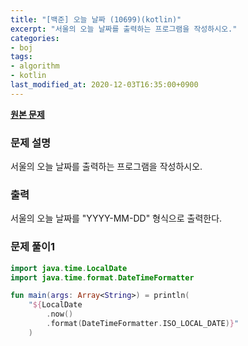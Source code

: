```yaml
---
title: "[백준] 오늘 날짜 (10699)(kotlin)"
excerpt: "서울의 오늘 날짜를 출력하는 프로그램을 작성하시오."
categories:
- boj
tags:
- algorithm
- kotlin
last_modified_at: 2020-12-03T16:35:00+0900
---
```



**[원본 문제](https://www.acmicpc.net/problem/10699)**

### 문제 설명

서울의 오늘 날짜를 출력하는 프로그램을 작성하시오.

### 출력

서울의 오늘 날짜를 "YYYY-MM-DD" 형식으로 출력한다.

### 문제 풀이1 
```kotlin
import java.time.LocalDate
import java.time.format.DateTimeFormatter

fun main(args: Array<String>) = println(
    "${LocalDate
        .now()
        .format(DateTimeFormatter.ISO_LOCAL_DATE)}"
    )

```